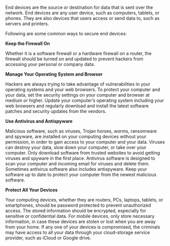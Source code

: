 End devices are the source or destination for data that is sent over the network. End devices are any user device, such as computers, tablets, or phones. They are also devices that users access or send data to, such as servers and printers.

Following are some common ways to secure end devices:

**Keep the Firewall On**

Whether it is a software firewall or a hardware firewall on a router, the firewall should be turned on and updated to prevent hackers from accessing your personal or company data.

**Manage Your Operating System and Browser**

Hackers are always trying to take advantage of vulnerabilities in your operating systems and your web browsers. To protect your computer and your data, set the security settings on your computer and browser at medium or higher. Update your computer’s operating system including your web browsers and regularly download and install the latest software patches and security updates from the vendors.

**Use Antivirus and Antispyware**

Malicious software, such as viruses, Trojan horses, worms, ransomware and spyware, are installed on your computing devices without your permission, in order to gain access to your computer and your data. Viruses can destroy your data, slow down your computer, or take over your computer. Only download software from trusted websites to avoid getting viruses and spyware in the first place. Antivirus software is designed to scan your computer and incoming email for viruses and delete them. Sometimes antivirus software also includes antispyware. Keep your software up to date to protect your computer from the newest malicious software.

**Protect All Your Devices**

Your computing devices, whether they are routers, PCs, laptops, tablets, or smartphones, should be password protected to prevent unauthorized access. The stored information should be encrypted, especially for sensitive or confidential data. For mobile devices, only store necessary information, in case these devices are stolen or lost when you are away from your home. If any one of your devices is compromised, the criminals may have access to all your data through your cloud-storage service provider, such as iCloud or Google drive.
